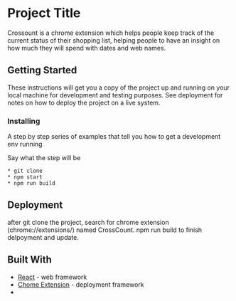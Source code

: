 # Project Title

Crossount is a chrome extension which helps people keep track of the current status of their shopping list, helping people to have an insight on how much they will spend with dates and web names.

## Getting Started

These instructions will get you a copy of the project up and running on your local machine for development and testing purposes. See deployment for notes on how to deploy the project on a live system.



### Installing

A step by step series of examples that tell you how to get a development env running

Say what the step will be

```
* git clone
* npm start
* npm run build 
```


## Deployment

after git clone the project, search for chrome extension (chrome://extensions/) named CrossCount. npm run build to finish delpoyment and update.

## Built With

* [React](https://reactnative.dev/) - web framework
* [Chome Extension](https://developer.chrome.com/extensions/getstarted/) - deployment framework
* 

